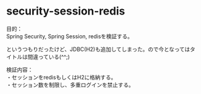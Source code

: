 # security-session-redis
目的：  
Spring Security, Spring Session, redisを検証する。  

というつもりだったけど、JDBC(H2)も追加してしまった。ので今となってはタイトルは間違っている(^^;)  

検証内容：  
・セッションをredisもしくはH2に格納する。  
・セッション数を制限し、多重ログインを禁止する。  
